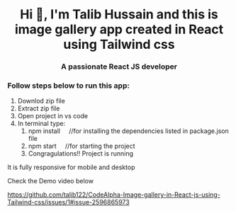 <h1 align="center">Hi 👋, I'm Talib Hussain and this is image gallery app created in React using Tailwind css </h1>
<h3 align="center">A passionate React JS developer</h3>

<h3 align="left">Follow steps below to run this app:</h3>
<ol>
  <li>Downlod zip file</li>
  <li>Extract zip file</li>
  <li>Open project in vs code</li>
  <li>In terminal type:
    <ol>
  <li>npm install  &nbsp;&nbsp;&nbsp; //for installing the dependencies listed in package.json file</li>
  <li>npm start   &nbsp;&nbsp;&nbsp;&nbsp;//for starting the project</li>
  <li>Congragulations!! Project is running</li>
    </ol>
</ol>

It is fully responsive for mobile and desktop

Check the Demo video below

https://github.com/talib122/CodeAlpha-Image-gallery-in-React-js-using-Tailwind-css/issues/1#issue-2596865973


